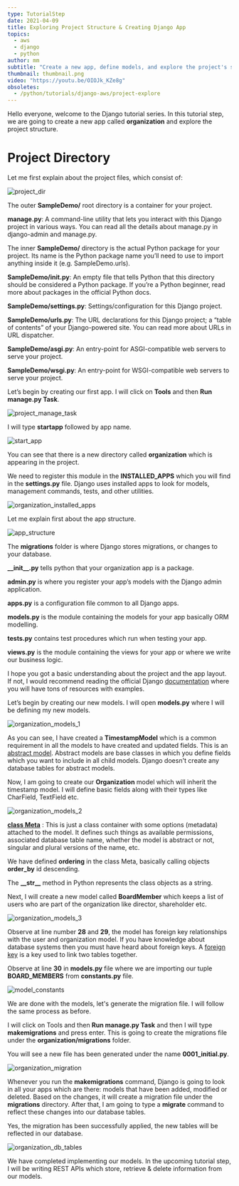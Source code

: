 ```yaml
---
type: TutorialStep
date: 2021-04-09
title: Exploring Project Structure & Creating Django App
topics:
  - aws
  - django
  - python
author: mm
subtitle: "Create a new app, define models, and explore the project's structure."
thumbnail: thumbnail.png
video: "https://youtu.be/OIOJk_KZe8g"
obsoletes:
  - /python/tutorials/django-aws/project-explore
---
```


Hello everyone, welcome to the Django tutorial series. In this tutorial step, we
are going to create a new app called **organization** and explore the
project structure.

# Project Directory

Let me first explain about the project files, which consist of:

![project_dir](steps/step1.png)

The outer **SampleDemo/** root directory is a container for your project.

**manage.py**: A command-line utility that lets you interact with this Django project in various ways. You can read all the details about manage.py in django-admin and manage.py.

The inner **SampleDemo/** directory is the actual Python package for your project. Its name is the Python package name you’ll need to use to import anything inside it (e.g. SampleDemo.urls).

**SampleDemo/**init**.py**: An empty file that tells Python that this directory should be considered a Python package. If you’re a Python beginner, read more about packages in the official Python docs.

**SampleDemo/settings.py**: Settings/configuration for this Django project.

**SampleDemo/urls.py**: The URL declarations for this Django project; a “table of contents” of your Django-powered site. You can read more about URLs in URL dispatcher.

**SampleDemo/asgi.py**: An entry-point for ASGI-compatible web servers to serve your project.

**SampleDemo/wsgi.py**: An entry-point for WSGI-compatible web servers to serve your project.

Let’s begin by creating our first app. I will click on **Tools** and then **Run manage.py Task**.

![project_manage_task](steps/step2.png)

I will type **startapp** followed by app name.

![start_app](steps/step3.png)

You can see that there is a new directory called **organization** which is appearing in the project.

We need to register this module in the **INSTALLED_APPS** which you will find
in the **settings.py** file. Django uses installed apps to look for models,
management commands, tests, and other utilities.

![organization_installed_apps](steps/step4.png)

Let me explain first about the app structure.

![app_structure](steps/step5.png)

The **migrations** folder is where Django stores migrations, or changes to your database.

**\_\_**init**\_\_.py** tells python that your organization app is a package.

**admin.py** is where you register your app’s models with the Django admin application.

**apps.py** is a configuration file common to all Django apps.

**models.py** is the module containing the models for your app basically ORM modelling.

**tests.py** contains test procedures which run when testing your app.

**views.py** is the module containing the views for your app or where we write our business logic.

I hope you got a basic understanding about the project and the app layout.
If not, I would recommend reading the official Django [documentation](https://docs.djangoproject.com/en/3.2/)
where you will have tons of resources with examples.

Let’s begin by creating our new models. I will open **models.py** where
I will be defining my new models.

![organization_models_1](steps/step6.png)

As you can see, I have created a **TimestampModel** which is a common requirement
in all the models to have created and updated fields. This is
an [abstract model](https://docs.djangoproject.com/en/3.1/topics/db/models/#abstract-base-classes).
Abstract models are base classes in which you define fields which you want to
include in all child models. Django doesn't create any database tables
for abstract models.

Now, I am going to create our **Organization** model which will
inherit the timestamp model. I will define basic fields along with their
types like CharField, TextField etc.

![organization_models_2](steps/step7.png)

**[class Meta](https://docs.djangoproject.com/en/3.1/topics/db/models/#meta-options)** : This is just a
class container with some options (metadata) attached to the model. It defines
such things as available permissions, associated database table name, whether the model is abstract or not,
singular and plural versions of the name, etc.

We have defined **ordering** in the class Meta,
basically calling objects **order_by** id descending.

The **\_\_**str**\_\_** method in Python represents the class objects as a string.

Next, I will create a new model called **BoardMember** which keeps a
list of users who are part of the organization like director, shareholder etc.

![organization_models_3](steps/step8.png)

Observe at line number **28** and **29**, the model has foreign key
relationships with the user and organization model. If you have knowledge about
database systems then you must have heard about foreign keys. A [foreign key](https://en.wikipedia.org/wiki/Foreign_key)
is a key used to link two tables together.

Observe at line **30** in **models.py** file where we are importing
our tuple **BOARD_MEMBERS** from **constants.py** file.

![model_constants](steps/step9.png)

We are done with the models, let's generate the migration file.
I will follow the same process as before.

I will click on Tools and then **Run manage.py Task** and then
I will type **makemigrations** and press enter. This is going to create
the migrations file under the **organization/migrations** folder.

You will see a new file has been generated under the name **0001_initial.py**.

![organization_migration](steps/step10.png)

Whenever you run the **makemigrations** command, Django is going to look
in all your apps which are there: models that have been added, modified
or deleted. Based on the changes, it will create a migration file
under the **migrations** directory. After that, I am going to type a
**migrate** command to reflect these changes into our database tables.

Yes, the migration has been successfully applied, the new tables will be
reflected in our database.

![organization_db_tables](steps/step11.png)

We have completed implementing our models. In the upcoming tutorial step, I will
be writing REST APIs which store, retrieve & delete information from our models.

